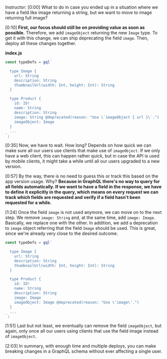 Instructor: [0:00] What to do in case you ended up in a situation where we have a field like image returning a string, but we want to move to image returning full image?

[0:10] **First, our focus should still be on providing value as soon as possible.** Therefore, we add `imageObject` returning the new `Image` type. To get it with this change, we can ship deprecating the field `image`. Then, deploy all these changes together.

**index.js** 
```js
const typeDefs = gql`

  type Image {
    url: String
    description: String
    thumbnailUrl(width: Int, height: Int): String
  }

  type Product {
    id: ID!
    name: String
    description: String
    image: String @deprecated(reason: "Use \`imageObject { url }\`.")
    imageObject: Image 
  }
  ...
`;
```

[0:35] Now, we have to wait. How long? Depends on how quick we can make sure all our users use clients that make use of `imageObject`. If we only have a web client, this can happen rather quick, but in case the API is used by mobile clients, it might take a while until all our users upgraded to a new version.

[0:57] By the way, there is no need to guess this or track this based on the app version usage. Why? **Because in GraphQL there's no way to query for all fields automatically. If we want to have a field in the response, we have to define it explicitly in the query, which means on every request we can track which fields are requested and verify if a field hasn't been requested for a while.**

[1:24] Once the field `image` is not used anymore, we can move on to the next step. We remove `image: String` and, at the same time, add `image: Image`. Basically, we replace one with the other. In addition, we add a deprecation to `image` object referring that the field `Image` should be used. This is great, since we're already very close to the desired outcome.

```js
const typeDefs = gql`

  type Image {
    url: String
    description: String
    thumbnailUrl(width: Int, height: Int): String
  }

  type Product {
    id: ID!
    name: String
    description: String
    image: Image
    imageObject: Image @deprecated(reason: "Use \'image\'.")
  }
  ...
`;
```

[1:51] Last but not least, we eventually can remove the field `imageObject`, but again, only once all our users using clients that use the field image instead of `imageObject`.

[2:03] In summary, with enough time and multiple deploys, you can make breaking changes in a GraphQL schema without ever affecting a single user.
